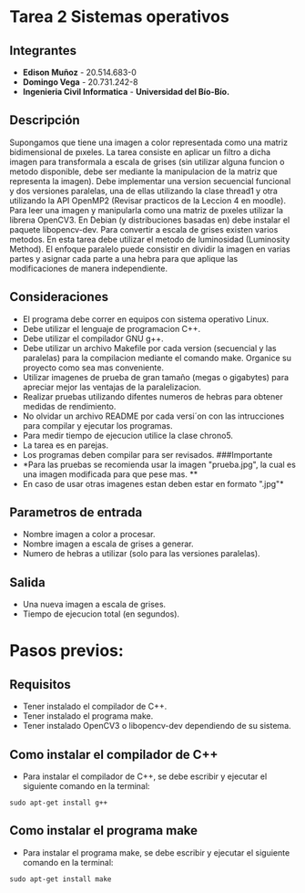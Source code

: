 # Tarea 2 Sistemas operativos

## Integrantes
- **Edison Muñoz** -  20.514.683-0
- **Domingo Vega** -  20.731.242-8
- **Ingenieria Civil Informatica** - **Universidad del Bío-Bío.**

## Descripción
Supongamos que tiene una imagen a color representada como una matriz bidimensional de pıxeles.
La tarea consiste en aplicar un filtro a dicha imagen para transformala a escala de grises (sin utilizar alguna funcion o metodo disponible, debe ser mediante la manipulacion de la matriz que representa la imagen).
Debe implementar una version secuencial funcional y dos versiones paralelas, una de ellas utilizando la clase thread1 y otra utilizando la API OpenMP2 (Revisar practicos de la Leccion 4 en moodle).
Para leer una imagen y manipularla como una matriz de pıxeles utilizar la librerıa OpenCV3.
En Debian (y distribuciones basadas en) debe instalar el paquete libopencv-dev.
Para convertir a escala de grises existen varios metodos.
En esta tarea debe utilizar el metodo de luminosidad (Luminosity Method).
El enfoque paralelo puede consistir en dividir la imagen en varias partes y asignar cada parte a una hebra para que aplique las modificaciones de manera independiente.

## Consideraciones
* El programa debe correr en equipos con sistema operativo Linux.
* Debe utilizar el lenguaje de programacion C++.
* Debe utilizar el compilador GNU g++.
* Debe utilizar un archivo Makefile por cada version (secuencial y las paralelas) para la compilacion mediante el comando make. Organice su proyecto como sea mas conveniente.
* Utilizar imagenes de prueba de gran tamaño (megas o gigabytes) para apreciar mejor las ventajas de la paralelizacion.
* Realizar pruebas utilizando difentes numeros de hebras para obtener medidas de rendimiento.
* No olvidar un archivo README por cada versi´on con las intrucciones para compilar y ejecutar los programas.
* Para medir tiempo de ejecucion utilice la clase chrono5.
* La tarea es en parejas.
* Los programas deben compilar para ser revisados.
  ###Importante
* *Para las pruebas se recomienda usar la imagen "prueba.jpg", la cual es una imagen modificada para que pese mas. **
* En caso de usar otras imagenes estan deben estar en formato ".jpg"*

## Parametros de entrada
* Nombre imagen a color a procesar.
* Nombre imagen a escala de grises a generar.
* Numero de hebras a utilizar (solo para las versiones paralelas).

## Salida
* Una nueva imagen a escala de grises.
* Tiempo de ejecucion total (en segundos).

# Pasos previos:

## Requisitos
* Tener instalado el compilador de C++.
* Tener instalado el programa make.
* Tener instalado OpenCV3 o libopencv-dev dependiendo de su sistema.

## Como instalar el compilador de C++
* Para instalar el compilador de C++, se debe escribir y ejecutar el siguiente comando en la terminal:
```
sudo apt-get install g++
```

## Como instalar el programa make
* Para instalar el programa make, se debe escribir y ejecutar el siguiente comando en la terminal:
```
sudo apt-get install make
```
